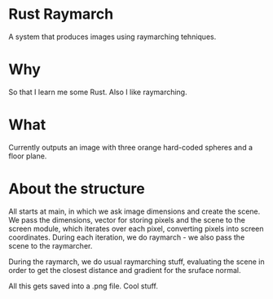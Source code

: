 # Rust Raymarch
A system that produces images using raymarching tehniques.
# Why
So that I learn me some Rust. Also I like raymarching.
# What
Currently outputs an image with three orange hard-coded spheres and a floor plane.

# About the structure
All starts at main, in which we ask image dimensions and create the scene.
We pass the dimensions, vector for storing pixels and the scene to the screen
module, which iterates over each pixel, converting pixels into screen coordinates.
During each iteration, we do raymarch - we also pass the scene to the raymarcher.

During the raymarch, we do usual raymarching stuff, evaluating the scene in order to
get the closest distance and gradient for the sruface normal.

All this gets saved into a .png file. Cool stuff.
